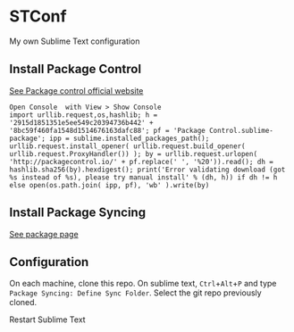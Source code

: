 # STConf
My own Sublime Text configuration


## Install Package Control

[See Package control official website](https://packagecontrol.io/installation)
```
Open Console  with View > Show Console
import urllib.request,os,hashlib; h = '2915d1851351e5ee549c20394736b442' + '8bc59f460fa1548d1514676163dafc88'; pf = 'Package Control.sublime-package'; ipp = sublime.installed_packages_path(); urllib.request.install_opener( urllib.request.build_opener( urllib.request.ProxyHandler()) ); by = urllib.request.urlopen( 'http://packagecontrol.io/' + pf.replace(' ', '%20')).read(); dh = hashlib.sha256(by).hexdigest(); print('Error validating download (got %s instead of %s), please try manual install' % (dh, h)) if dh != h else open(os.path.join( ipp, pf), 'wb' ).write(by)
```

## Install Package Syncing

[See package page](https://packagecontrol.io/packages/Package%20Syncing)

## Configuration

On each machine, clone this repo.
On sublime text, `Ctrl`+`Alt`+`P` and type `Package Syncing: Define Sync Folder`. Select the git repo previously cloned.

Restart Sublime Text